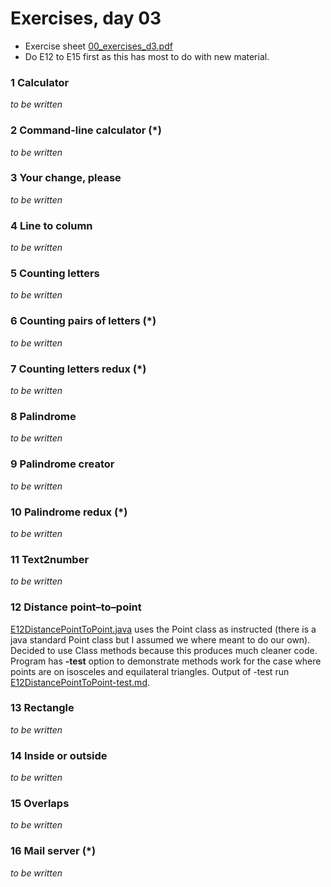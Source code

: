 Exercises, day 03
=================
* Exercise sheet [00_exercises_d3.pdf](00_exercises_d3.pdf) 
* Do E12 to E15 first as this has most to do with new material.


### 1 Calculator
*to be written*

### 2 Command-line calculator (*)
*to be written*

### 3 Your change, please
*to be written*

### 4 Line to column
*to be written*

### 5 Counting letters
*to be written*

### 6 Counting pairs of letters (*)
*to be written*

### 7 Counting letters redux (*)
*to be written*

### 8 Palindrome
*to be written*

### 9 Palindrome creator
*to be written*

### 10 Palindrome redux (*)
*to be written*

### 11 Text2number
*to be written*

### 12 Distance point–to–point
[E12DistancePointToPoint.java](E12DistancePointToPoint.java) 
uses the Point class as instructed (there is a java standard
Point class but I assumed we where meant to do our own). 
Decided to use Class methods because this produces much 
cleaner code. Program has **-test** option to demonstrate 
methods work for the case where points are on isosceles and
equilateral triangles. Output of -test run 
[E12DistancePointToPoint-test.md](E12DistancePointToPoint-test.md).

### 13 Rectangle
*to be written*

### 14 Inside or outside
*to be written*

### 15 Overlaps
*to be written*

### 16 Mail server (*)
*to be written*




